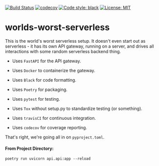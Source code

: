 [![Build Status](https://travis-ci.org/nigelmathes/worlds-worst-serverless.svg?branch=master)](https://travis-ci.org/nigelmathes/worlds-worst-serverless)
[![codecov](https://codecov.io/gh/nigelmathes/worlds-worst-serverless/branch/master/graph/badge.svg)](https://codecov.io/gh/nigelmathes/worlds-worst-serverless)
[![Code style: black](https://img.shields.io/badge/code%20style-black-000000.svg?style=flat-square)](https://github.com/ambv/black)
[![License: MIT](https://img.shields.io/badge/License-MIT-yellow.svg)](https://opensource.org/licenses/MIT)

# worlds-worst-serverless
This is the world's worst serverless setup. It doesn't even start out as serverless - 
it has its own API gateway, running on a server, and drives all interactions with some
 random serverless backend thing. 

- Uses ```FastAPI``` for the API gateway.
- Uses ```Docker``` to containerize the gateway.

- Uses ```Black``` for code formatting.
- Uses ```Poetry``` for packaging.
- Uses ```pytest``` for testing.
- Uses ```Tox``` without setup.py to standardize testing (or something).
- Uses ```travisCI``` for continuous integration.
- Uses ```codecov``` for coverage reporting.

That's right, we're going all in on ```pyproject.toml```.

#### From Project Directory:
```
poetry run uvicorn api.api:app --reload
```
